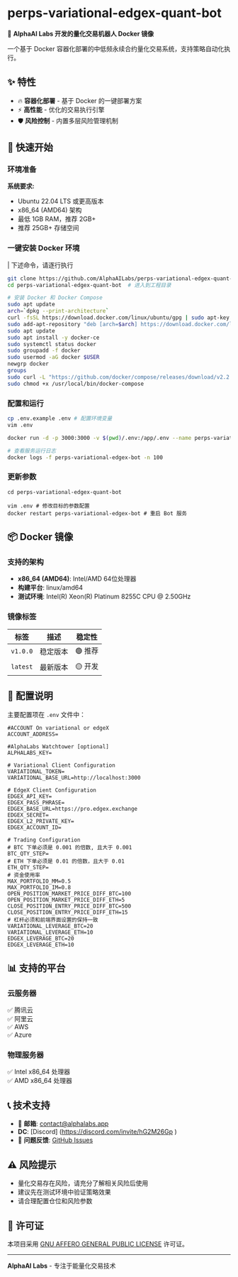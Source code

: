 # perps-variational-edgex-quant-bot

🤖 **AlphaAI Labs 开发的量化交易机器人 Docker 镜像**

一个基于 Docker 容器化部署的中低频永续合约量化交易系统，支持策略自动化执行。

## ✨ 特性

- 🔥 **容器化部署** - 基于 Docker 的一键部署方案
- ⚡ **高性能** - 优化的交易执行引擎
- 🛡️ **风险控制** - 内置多层风险管理机制

## 🚀 快速开始

### 环境准备

**系统要求:**
- Ubuntu 22.04 LTS 或更高版本
- x86_64 (AMD64) 架构
- 最低 1GB RAM，推荐 2GB+
- 推荐 25GB+ 存储空间

### 一键安装 Docker 环境
| 下述命令，请逐行执行

```bash
git clone https://github.com/AlphaAILabs/perps-variational-edgex-quant-bot.git  # 克隆仓库
cd perps-variational-edgex-quant-bot  # 进入到工程目录

# 安装 Docker 和 Docker Compose
sudo apt update
arch=`dpkg --print-architecture`
curl -fsSL https://download.docker.com/linux/ubuntu/gpg | sudo apt-key add -
sudo add-apt-repository "deb [arch=$arch] https://download.docker.com/linux/ubuntu $(lsb_release -cs) stable"
sudo apt update
sudo apt install -y docker-ce
sudo systemctl status docker
sudo groupadd -f docker
sudo usermod -aG docker $USER
newgrp docker
groups
sudo curl -L "https://github.com/docker/compose/releases/download/v2.2.3/docker-compose-$(uname -s)-$(uname -m)" -o /usr/local/bin/docker-compose
sudo chmod +x /usr/local/bin/docker-compose

```

### 配置和运行

```bash
cp .env.example .env # 配置环境变量
vim .env

docker run -d -p 3000:3000 -v $(pwd)/.env:/app/.env --name perps-variational-edgex-bot ghcr.io/alphaailabs/perps-variational-edgex-quant-bot:v1.0.1 # 将在后台服务自动运行服务

# 查看服务运行日志
docker logs -f perps-variational-edgex-bot -n 100
```

### 更新参数
```shell
cd perps-variational-edgex-quant-bot

vim .env # 修改目标的参数配置
docker restart perps-variational-edgex-bot # 重启 Bot 服务
```


## 📦 Docker 镜像

### 支持的架构
- **x86_64 (AMD64)**: Intel/AMD 64位处理器
- **构建平台**: linux/amd64
- **测试环境**: Intel(R) Xeon(R) Platinum 8255C CPU @ 2.50GHz

### 镜像标签

| 标签 | 描述 | 稳定性 |
|------|------|--------|
| `v1.0.0` | 稳定版本 | 🟢 推荐 |
| `latest` | 最新版本 | 🟡 开发 |

## 🔧 配置说明

主要配置项在 `.env` 文件中：

```env
#ACCOUNT On variational or edgeX
ACCOUNT_ADDRESS=

#AlphaLabs Watchtower [optional]
ALPHALABS_KEY=

# Variational Client Configuration
VARIATIONAL_TOKEN=
VARIATIONAL_BASE_URL=http://localhost:3000

# EdgeX Client Configuration
EDGEX_API_KEY=
EDGEX_PASS_PHRASE=
EDGEX_BASE_URL=https://pro.edgex.exchange
EDGEX_SECRET=
EDGEX_L2_PRIVATE_KEY=
EDGEX_ACCOUNT_ID=

# Trading Configuration
# BTC 下单必须是 0.001 的倍数, 且大于 0.001
BTC_QTY_STEP=
# ETH 下单必须是 0.01 的倍数，且大于 0.01
ETH_QTY_STEP=
# 资金使用率
MAX_PORTFOLIO_MM=0.5
MAX_PORTFOLIO_IM=0.8
OPEN_POSITION_MARKET_PRICE_DIFF_BTC=100
OPEN_POSITION_MARKET_PRICE_DIFF_ETH=5
CLOSE_POSITION_ENTRY_PRICE_DIFF_BTC=500
CLOSE_POSITION_ENTRY_PRICE_DIFF_ETH=15
# 杠杆必须和前端界面设置的保持一致
VARIATIONAL_LEVERAGE_BTC=20
VARIATIONAL_LEVERAGE_ETH=10
EDGEX_LEVERAGE_BTC=20
EDGEX_LEVERAGE_ETH=10
```

## 📊 支持的平台

### 云服务器
✅ 腾讯云  
✅ 阿里云  
✅ AWS  
✅ Azure  

### 物理服务器
✅ Intel x86_64 处理器  
✅ AMD x86_64 处理器  


## 📞 技术支持

- 📧 **邮箱**: contact@alphalabs.app
-    **DC**: [Discord] (https://discord.com/invite/hG2M26Gp )
- 🐛 **问题反馈**: [GitHub Issues](https://github.com/AlphaAILabs/perps-variational-edgex-quant-bot/issues)

## ⚠️ 风险提示

- 量化交易存在风险，请充分了解相关风险后使用
- 建议先在测试环境中验证策略效果
- 请合理配置仓位和风险参数

## 📄 许可证

本项目采用 [GNU AFFERO GENERAL PUBLIC LICENSE](LICENSE) 许可证。

---

**AlphaAI Labs** - 专注于能量化交易技术